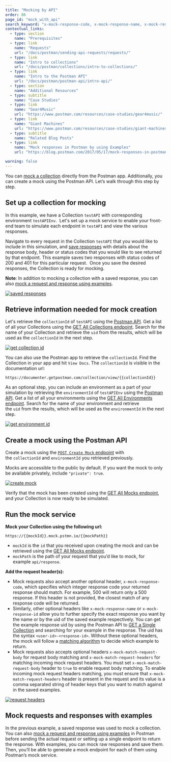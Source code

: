 ```yaml
---
title: "Mocking by API"
order: 86
page_id: "mock_with_api"
search_keyword: "x-mock-response-code, x-mock-response-name, x-mock-response-id, x-mock-match-request-body, x-mock-match-request-headers"
contextual_links:
  - type: section
    name: "Prerequisites"
  - type: link
    name: "Requests"
    url: "/docs/postman/sending-api-requests/requests/"
  - type: link
    name: "Intro to collections"
    url: "/docs/postman/collections/intro-to-collections/"
  - type: link
    name: "Intro to the Postman API"
    url: "/docs/postman/postman-api/intro-api/"
  - type: section
    name: "Additional Resources"
  - type: subtitle
    name: "Case Studies"
  - type: link
    name: "Gear4Music"
    url: "https://www.postman.com/resources/case-studies/gear4music/"
  - type: link
    name: "Giant Machines"
    url: "https://www.postman.com/resources/case-studies/giant-machines/"
  - type: subtitle
    name: "Related Blog Posts"
  - type: link
    name: "Mock responses in Postman by using Examples"
    url: "https://blog.postman.com/2017/05/17/mock-responses-in-postman-by-using-examples/"

warning: false
---
```


You can [mock a collection](/docs/postman/mock-servers/setting-up-mock/) directly from the Postman app. Additionally, you can create a mock using the Postman API. Let’s walk through this step by step.

## Set up a collection for mocking

In this example, we have a Collection `testAPI` with corresponding environment `testAPIEnv`.  Let's set up a mock service to enable your front-end team to simulate each endpoint in `testAPI` and view the various responses.

Navigate to every request in the Collection `testAPI` that you would like to include in this simulation, and [save responses](/docs/postman/sending-api-requests/responses/) with details about the response body, header or status codes that you would like to see returned by that endpoint. This example saves two responses with status codes of 200 and 401 for this particular request.  Once you save the desired responses, the Collection is ready for mocking.

**Note**: In addition to mocking a collection with a saved response, you can also [mock a request and response using examples](/docs/postman/collections/examples/).

[![saved responses](https://assets.postman.com/postman-docs/WS-mock-PM-API67.png)](https://assets.postman.com/postman-docs/WS-mock-PM-API67.png)

## Retrieve information needed for mock creation

Let's retrieve the `collectionId` of `testAPI` using the [Postman API](https://api.getpostman.com/). Get a list of all your Collections using the [GET All Collections endpoint](https://docs.api.getpostman.com/#3190c896-4216-a0a3-aa38-a041d0c2eb72). Search for the name of your Collection and retrieve the `uid` from the results, which will be used as the `collectionId` in the next step.

[![get collection id](https://assets.postman.com/postman-docs/WS-get-info-46.png)](https://assets.postman.com/postman-docs/WS-get-info-46.png)

You can also use the Postman app to retrieve the `collectionId`. Find the Collection in your app and hit `View Docs`. The `collectionId` is visible in the documentation url:

```text
https://documenter.getpostman.com/collection/view/{{collectionId}}
```

As an optional step, you can include an environment as a part of your simulation by retrieving the `environmentId` of `testAPIEnv` using the [Postman API](https://api.getpostman.com/). Get a list of all your environments using the [GET All Environments endpoint](https://docs.api.getpostman.com/#d26bd079-e3e1-aa08-7e21-66f55df99351). Search for the name of your environment and retrieve the `uid` from the results, which will be used as the `environmentId` in the next step.

[![get environment id](https://assets.postman.com/postman-docs/WS-get-info-46.png)](https://assets.postman.com/postman-docs/WS-get-info-46.png)

## Create a mock using the Postman API

Create a mock using the [`POST Create Mock` endpoint](https://docs.api.getpostman.com/#a54b358e-2686-bb4e-15c6-125b23776593) with the `collectionId` and `environmentId` you retrieved previously.

Mocks are accessible to the public by default. If you want the mock to only be available privately, include `"private": true`.

[![create mock](https://assets.postman.com/postman-docs/WS-creaste-mock34.png)](https://assets.postman.com/postman-docs/WS-creaste-mock34.png)

Verify that the mock has been created using the [GET All Mocks endpoint](https://docs.api.getpostman.com/#018b5d62-f6fc-f752-597e-c1eb4bb98d24), and your Collection is now ready to be simulated.

## Run the mock service

**Mock your Collection using the following url:**

```text
https://{{mockId}}.mock.pstmn.io/{{mockPath}}
```

* `mockId` is the `id` that you received upon creating the mock and can be retrieved using the [GET All Mocks endpoint](https://docs.api.getpostman.com/#018b5d62-f6fc-f752-597e-c1eb4bb98d24).
* `mockPath` is the path of your request that you’d like to mock, for example `api/response`.

**Add the request header(s):**

* Mock requests also accept another optional header, `x-mock-response-code`, which specifies which integer response code your returned response should match. For example, 500 will return only a 500 response. If this header is not provided, the closest match of any response code will be returned.
* Similarly, other optional headers like `x-mock-response-name` or `x-mock-response-id` allow you to further specify the exact response you want by the name or by the uid of the saved example respectively. You can get the example response uid by using the Postman API to [GET a Single Collection](https://docs.api.getpostman.com/#647806d5-492a-eded-1df6-6529b5dc685c) and searching for your example in the response. The uid has the syntax `<user-id>-<response-id>`. Without these optional headers, the mock will follow a [matching algorithm](/docs/postman/mock-servers/matching-algorithm/) to decide which example to return.
* Mock requests also accepts optional headers `x-mock-match-request-body` for request body matching and `x-mock-match-request-headers` for matching incoming mock request headers. You must set `x-mock-match-request-body` header to `true` to enable request body matching. To enable incoming mock request headers matching, you must ensure that `x-mock-match-request-headers` header is present in the request and its value is a comma separated string of header keys that you want to match against in the saved examples.

[![request headers](https://assets.postman.com/postman-docs/WS-run-mock40.png)](https://assets.postman.com/postman-docs/WS-run-mock40.png)

## Mock requests and responses with examples

In the previous example, a saved response was used to mock a collection. You can also [mock a request and response using examples](/docs/postman/collections/examples/) in Postman before sending the actual request or setting up a single endpoint to return the response. With examples, you can mock raw responses and save them. Then, you’ll be able to generate a mock endpoint for each of them using Postman’s mock service.
